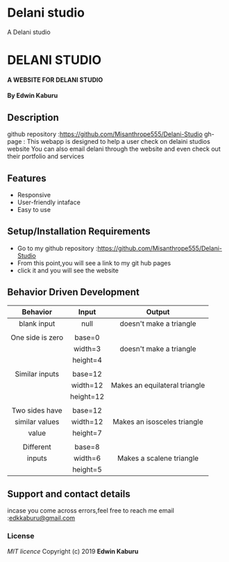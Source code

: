 # Delani studio
A Delani studio
# DELANI STUDIO
#### A WEBSITE FOR DELANI STUDIO
#### By **Edwin Kaburu**
## Description
github repository :https://github.com/Misanthrope555/Delani-Studio
gh-page :
This webapp is designed to help a user check on delaini studios website
You can also email delani through the website and even check out their portfolio and services
## Features
* Responsive
* User-friendly intaface
* Easy to use
## Setup/Installation Requirements
* Go to my github repository :https://github.com/Misanthrope555/Delani-Studio
* From this point,you will see a link to my git hub pages
* click it and you will see the website

## Behavior Driven Development

| Behavior        |  Input     | Output                        |   
| :-------------: | :--------: | :--------------------------:  |
|  blank input    |  null      |  doesn't make a triangle      |
|                 |            |                               |
|One side is zero |  base=0   |                               |
|                 |  width=3   | doesn't make a triangle       |                 
|                 |  height=4   |                               |
|                 |            |                               |
| Similar inputs  |  base=12  |                               |
|                 |  width=12  | Makes an  equilateral triangle|                 
|                 |  height=12  |                               |
|                 |            |                               |
|Two sides have   |  base=12  |                               |
| similar values  |  width=12  | Makes an  isosceles triangle  |                 
|    value        |  height=7   |                               |
|                 |            |                               |
| Different       |  base=8   |                               |
|   inputs        |  width=6   | Makes a scalene triangle      |                 
|                 |  height=5   |                               |


## Support and contact details
 incase you come across errors,feel free to reach me
email :edkkaburu@gmail.com
### License
*MIT licence*
Copyright (c) 2019 **Edwin Kaburu**
